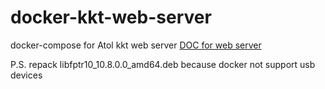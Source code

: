 # docker-kkt-web-server

docker-compose for Atol kkt web server
[DOC for web server](https://app.swaggerhub.com/apis-docs/atol-dev/fptr-web-server/10.8.0.0)

P.S.
repack libfptr10_10.8.0.0_amd64.deb because docker not support usb devices
